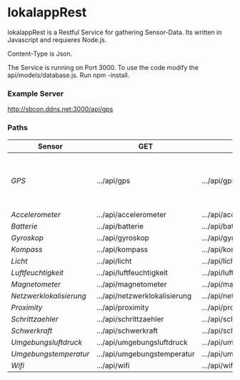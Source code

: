 # lokalappRest
lokalappRest is a Restful Service for gathering Sensor-Data. Its written in Javascript and requieres Node.js.

Content-Type is Json.

The Service is running on Port 3000.
To use the code modify the api/models/database.js.
Run npm -install.

### Example Server
http://sbcon.ddns.net:3000/api/gps

### Paths


| Sensor  | GET | POST  | POST-JSON-Data |
| ------------- | ------------- | ------------- | ------------- |
| *GPS*  | .../api/gps  | .../api/gps  | {"Latitude":"Value-Double", "Longitude:"Value-Double", "Hoehe":"Value-Double"}  |
| *Accelerometer*  | .../api/accelerometer  | .../api/accelerometer  | {}  |
| *Batterie*  | .../api/batterie  | .../api/batterie  | {}  |
| *Gyroskop*  | .../api/gyroskop  | .../api/gyroskop  | {}  |
| *Kompass*  | .../api/kompass  | .../api/kompass  | {}  |
| *Licht*  | .../api/licht  | .../api/licht  | {}  |
| *Luftfeuchtigkeit*  | .../api/luftfeuchtigkeit  | .../api/luftfeuchtigkeit  | {}  |
| *Magnetometer*  | .../api/magnetometer  | .../api/magnetometer  | {}  |
| *Netzwerklokalisierung*  | .../api/netzwerklokalisierung  | .../api/netzwerklokalisierung  | {}  |
| *Proximity*  | .../api/proximity  | .../api/proximity  | {}  |
| *Schrittzaehler*  | .../api/schrittzaehler  | .../api/schrittzaehler  | {}  |
| *Schwerkraft*  | .../api/schwerkraft  | .../api/schwerkraft  | {}  |
| *Umgebungsluftdruck*  | .../api/umgebungsluftdruck  | .../api/umgebungsluftdruck  | {}  |
| *Umgebungstemperatur*  | .../api/umgebungstemperatur  | .../api/umgebungstemperatur  | {}  |
| *Wifi*  | .../api/wifi  | .../api/wifi  | {}  |




